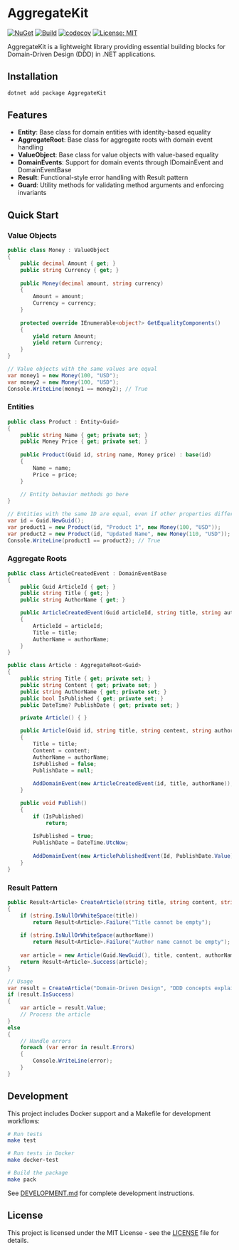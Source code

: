 # AggregateKit

[![NuGet](https://img.shields.io/nuget/v/AggregateKit.svg)](https://www.nuget.org/packages/AggregateKit)
[![Build](https://github.com/suranig/AggregateKit/actions/workflows/ci.yml/badge.svg)](https://github.com/suranig/AggregateKit/actions)
[![codecov](https://codecov.io/gh/suranig/AggregateKit/branch/main/graph/badge.svg)](https://codecov.io/gh/suranig/AggregateKit)
[![License: MIT](https://img.shields.io/badge/License-MIT-yellow.svg)](https://opensource.org/licenses/MIT)

AggregateKit is a lightweight library providing essential building blocks for Domain-Driven Design (DDD) in .NET applications.

## Installation

```bash
dotnet add package AggregateKit
```

## Features

- **Entity**: Base class for domain entities with identity-based equality
- **AggregateRoot**: Base class for aggregate roots with domain event handling
- **ValueObject**: Base class for value objects with value-based equality
- **DomainEvents**: Support for domain events through IDomainEvent and DomainEventBase
- **Result**: Functional-style error handling with Result pattern
- **Guard**: Utility methods for validating method arguments and enforcing invariants

## Quick Start

### Value Objects

```csharp
public class Money : ValueObject
{
    public decimal Amount { get; }
    public string Currency { get; }
    
    public Money(decimal amount, string currency)
    {
        Amount = amount;
        Currency = currency;
    }
    
    protected override IEnumerable<object?> GetEqualityComponents()
    {
        yield return Amount;
        yield return Currency;
    }
}

// Value objects with the same values are equal
var money1 = new Money(100, "USD");
var money2 = new Money(100, "USD");
Console.WriteLine(money1 == money2); // True
```

### Entities

```csharp
public class Product : Entity<Guid>
{
    public string Name { get; private set; }
    public Money Price { get; private set; }
    
    public Product(Guid id, string name, Money price) : base(id)
    {
        Name = name;
        Price = price;
    }
    
    // Entity behavior methods go here
}

// Entities with the same ID are equal, even if other properties differ
var id = Guid.NewGuid();
var product1 = new Product(id, "Product 1", new Money(100, "USD"));
var product2 = new Product(id, "Updated Name", new Money(110, "USD"));
Console.WriteLine(product1 == product2); // True
```

### Aggregate Roots

```csharp
public class ArticleCreatedEvent : DomainEventBase
{
    public Guid ArticleId { get; }
    public string Title { get; }
    public string AuthorName { get; }

    public ArticleCreatedEvent(Guid articleId, string title, string authorName)
    {
        ArticleId = articleId;
        Title = title;
        AuthorName = authorName;
    }
}

public class Article : AggregateRoot<Guid>
{
    public string Title { get; private set; }
    public string Content { get; private set; }
    public string AuthorName { get; private set; }
    public bool IsPublished { get; private set; }
    public DateTime? PublishDate { get; private set; }

    private Article() { }

    public Article(Guid id, string title, string content, string authorName) : base(id)
    {
        Title = title;
        Content = content;
        AuthorName = authorName;
        IsPublished = false;
        PublishDate = null;
        
        AddDomainEvent(new ArticleCreatedEvent(id, title, authorName));
    }

    public void Publish()
    {
        if (IsPublished)
            return;
        
        IsPublished = true;
        PublishDate = DateTime.UtcNow;
        
        AddDomainEvent(new ArticlePublishedEvent(Id, PublishDate.Value));
    }
}
```

### Result Pattern

```csharp
public Result<Article> CreateArticle(string title, string content, string authorName)
{
    if (string.IsNullOrWhiteSpace(title))
        return Result<Article>.Failure("Title cannot be empty");
        
    if (string.IsNullOrWhiteSpace(authorName))
        return Result<Article>.Failure("Author name cannot be empty");
        
    var article = new Article(Guid.NewGuid(), title, content, authorName);
    return Result<Article>.Success(article);
}

// Usage
var result = CreateArticle("Domain-Driven Design", "DDD concepts explained...", "Eric Evans");
if (result.IsSuccess)
{
    var article = result.Value;
    // Process the article
}
else
{
    // Handle errors
    foreach (var error in result.Errors)
    {
        Console.WriteLine(error);
    }
}
```

## Development

This project includes Docker support and a Makefile for development workflows:

```bash
# Run tests
make test

# Run tests in Docker
make docker-test

# Build the package
make pack
```

See [DEVELOPMENT.md](DEVELOPMENT.md) for complete development instructions.

## License

This project is licensed under the MIT License - see the [LICENSE](LICENSE) file for details. 
